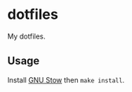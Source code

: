 # dotfiles

My dotfiles.

## Usage

Install [GNU Stow](https://www.gnu.org/software/stow/) then `make install`.
